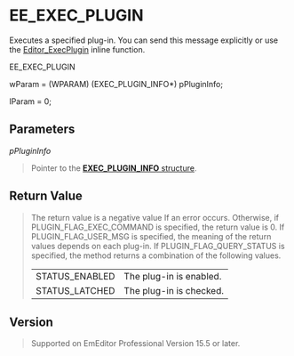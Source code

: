 # EE\_EXEC\_PLUGIN

Executes a specified plug-in. You can send this message explicitly or use
the [Editor\_ExecPlugin](../macro/editor_execplugin) inline function.

EE\_EXEC\_PLUGIN

wParam = (WPARAM) (EXEC\_PLUGIN\_INFO\*) pPluginInfo;

lParam = 0;

## Parameters

_pPluginInfo_

> Pointer to the [**EXEC\_PLUGIN\_INFO** structure](../structure/exec_plugin_info).

## Return Value

> The return value is a negative value If an error occurs. Otherwise, if PLUGIN\_FLAG\_EXEC\_COMMAND is specified, the return value is 0. If PLUGIN\_FLAG\_USER\_MSG is specified, the meaning of the return values depends on each plug-in. If PLUGIN\_FLAG\_QUERY\_STATUS is specified, the method returns a combination of the following values.
>
> |     |     |
> | --- | --- |
> | STATUS\_ENABLED | The plug-in is enabled. |
> | STATUS\_LATCHED | The plug-in is checked. |

## Version

> Supported on EmEditor Professional Version 15.5 or later.
